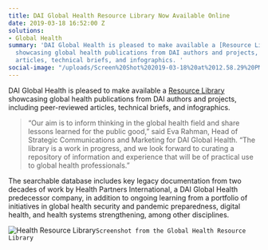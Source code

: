 ```yaml
---
title: DAI Global Health Resource Library Now Available Online
date: 2019-03-18 16:52:00 Z
solutions:
- Global Health
summary: 'DAI Global Health is pleased to make available a [Resource Library](/resource-library)
  showcasing global health publications from DAI authors and projects, including peer-reviewed
  articles, technical briefs, and infographics. '
social-image: "/uploads/Screen%20Shot%202019-03-18%20at%2012.58.29%20PM.png"
---
```


DAI Global Health is pleased to make available a [Resource Library](/resource-library) showcasing global health publications from DAI authors and projects, including peer-reviewed articles, technical briefs, and infographics. 

<!--more-->

> “Our aim is to inform thinking in the global health field and share lessons learned for the public good,” said Eva Rahman, Head of Strategic Communications and Marketing for DAI Global Health. “The library is a work in progress, and we look forward to curating a repository of information and experience that will be of practical use to global health professionals.”

The searchable database includes key legacy documentation from two decades of work by Health Partners International, a DAI Global Health predecessor company, in addition to ongoing learning from a portfolio of initiatives in global health security and pandemic preparedness, digital health, and health systems strengthening, among other disciplines.

![Health Resource Library](/uploads/Screen%20Shot%202019-03-18%20at%2012.58.29%20PM.png)`Screenshot from the Global Health Resource Library`
